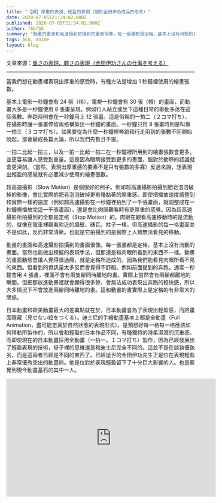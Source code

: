 ```yaml
---
title: "【譯】厚重的表現、輕盈的表現（關於金田伊功成品的思考）"
date: 2020-07-05T21:34:02.000Z
published: 2020-07-05T21:34:02.000Z
author: f6bfb5
summary: "動畫的畫面和高速攝影拍攝到的畫面很像。每一張畫都是定格，基本上沒有流動的畫面。當然也能做出模擬的表現手法，但那還是和肉眼所看到的東西不一樣。動畫的畫面動態會讓人覺得很過癮，就是定格所造成的，因為我們能看見肉眼所看不見的東西。但看到的資訊量太多反而會覺得不舒服。"
tags: ACG, Anime
layout: blog
---
```


文章來源：[重さの表現、軽さの表現（金田伊功さんの仕事を考える）](https://animenodanmen.blogspot.com/2009/07/blog-post_31.html)

---

當我們想在動畫裡表現出厚重的感受時，有種方法是增加 1 秒鐘裡使用的繪畫張數。

基本上電影一秒鐘會有 24 張（格），電視一秒鐘會有 30 張（幀）的畫面，而動畫大多是一秒鐘使用 8 張畫呈現。例如行人站立或坐下這種日常的舉動多落在這個張數。奔跑時則會在一秒鐘用上 12 張畫。這是俗稱的一拍二（２コマ打ち），在攝影時讓一張畫停留兩格構築出一秒鐘的畫面。一秒鐘只用 8 張畫時則是叫做一拍三（３コマ打ち）。如果要從為什麼一秒鐘裡奔跑和行走用到的張數不同開始說起，那會變成長篇大論，所以我們先暫且不提。

一拍二比起一拍三，以及一拍一比起一拍二在一秒鐘裡所用到的繪畫張數會更多，並更容易讓人感受到重量。這是因為眼睛接受到更多的畫面，腦對於動靜的認識就會更深刻。（當然，表現出厚重感的要素不是只有張數的多寡）反過來說，想表現出輕盈的感覺就有必要減少使用的繪畫張數。

超高速攝影（Slow Motion）是個很好的例子。例如超高速攝影拍攝到肥皂泡泡破掉的影像，會比實際的肥皂泡泡破掉更有種黏著的厚重感。即使把播放速度調整到和實際一樣的速度（例如超高速攝影在一秒鐘裡拍到了一千張畫面，就調整成在一秒鐘裡播放完這一千張畫面），還是會比肉眼觀看時有更厚重的感覺。因為超高速攝影所拍攝到的全都是定格（Stop Motion）的。肉眼在觀看高速移動時的是流動的，就像在電車裡觀看附近的牆壁、磚瓦、柱子一樣。但高速攝影的每一格畫面並不是如此，反而非常清晰。也就是它拍攝到的是實際上人類無法看見的移動。

動畫的畫面和高速攝影拍攝到的畫面很像。每一張畫都是定格，基本上沒有流動的畫面。當然也能做出模擬的表現手法，但那還是和肉眼所看到的東西不一樣。動畫的畫面動態會讓人覺得很過癮，就是定格所造成的，因為我們能看見肉眼所看不見的東西。但看到的資訊量太多反而會覺得不舒服。例如前面提到的奔跑，通常一秒鐘會用 4 張畫，裡面不會有兩隻腳同時離地的畫。實際上當然會有兩腳都離地的瞬間，但把那放進動畫裡就會顯得很多餘，會無法成功表現出奔跑的輕快感，所以大多情況下不會放進兩腳同時離地的畫。這和動畫的畫實際上是定格的有非常大的關係。

日本動畫和歐美動畫最大的差異點就在於，日本動畫會為了表現出輕盈感，而將畫面隱藏（見せない絵をつくる）。迪士尼的手繪動畫基本上都是全動畫（Full Animation，盡可能忠實於自然狀態的表現形式）。是預想好每一格每一格應該如何移動所製作的，所以會和輕盈的日本作品不同，有種獨特的滑柔濕潤的沉重感。而即使現在的日本動畫採用全動畫（一拍一，１コマ打ち）製作，因為已經發展出了輕盈表現的技術，骨子裡的思維還是和迪士尼完全不同的。這並不是在談孰優孰劣，而是這兩者已經是不同的東西了。已經逝世的金田伊功先生正是位在表現輕盈上非常優秀突出的動畫師。他是位對於表現輕盈留下了十分巨大影響的人。也是察覺到現今動畫基石的其中一人。

<iframe width="560" height="315" title="yoshinori kanada mad" src="https://www.youtube.com/embed/Fv7qCcm1qTA" frameborder="0" allow="accelerometer; autoplay; clipboard-write; encrypted-media; gyroscope; picture-in-picture" allowfullscreen></iframe>
